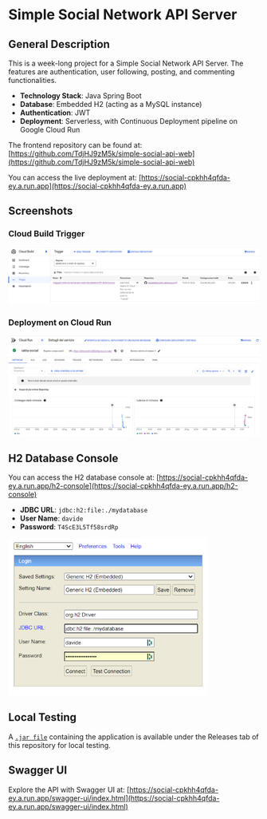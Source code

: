 # Simple Social Network API Server

## General Description

This is a week-long project for a Simple Social Network API Server. The features are authentication, user following, posting, and commenting functionalities.

- **Technology Stack**: Java Spring Boot
- **Database**: Embedded H2 (acting as a MySQL instance)
- **Authentication**: JWT
- **Deployment**: Serverless, with Continuous Deployment pipeline on Google Cloud Run

The frontend repository can be found at:
[https://github.com/TdjHJ9zM5k/simple-social-api-web](https://github.com/TdjHJ9zM5k/simple-social-api-web)

You can access the live deployment at:
[https://social-cpkhh4qfda-ey.a.run.app](https://social-cpkhh4qfda-ey.a.run.app)



## Screenshots

### Cloud Build Trigger
<img src="docs/screenshots/cloud_build.png" alt="Trigger" width="600"/>

### Deployment on Cloud Run
<img src="docs/screenshots/cloud_run.png" alt="Deployment" width="600"/>

## H2 Database Console

You can access the H2 database console at:
[https://social-cpkhh4qfda-ey.a.run.app/h2-console](https://social-cpkhh4qfda-ey.a.run.app/h2-console)

- **JDBC URL**: `jdbc:h2:file:./mydatabase`
- **User Name**: `davide`
- **Password**: `T4ScE3L5Tf58srdRp`

<img src="docs/screenshots/h2-console.png" alt="H2 Console" width="400"/>

## Local Testing

A [`.jar file`](https://github.com/TdjHJ9zM5k/simple-social-api-server/releases/latest) containing the application is available under the Releases tab of this repository for local testing.

## Swagger UI

Explore the API with Swagger UI at:
[https://social-cpkhh4qfda-ey.a.run.app/swagger-ui/index.html](https://social-cpkhh4qfda-ey.a.run.app/swagger-ui/index.html)
